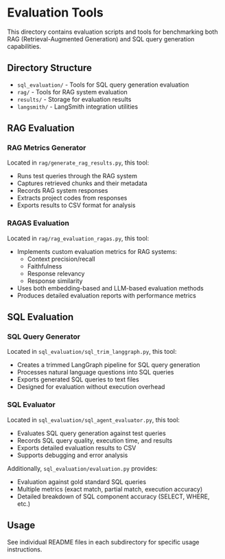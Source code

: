 # Evaluation Tools

This directory contains evaluation scripts and tools for benchmarking both RAG (Retrieval-Augmented Generation) and SQL query generation capabilities.

## Directory Structure

- `sql_evaluation/` - Tools for SQL query generation evaluation
- `rag/` - Tools for RAG system evaluation
- `results/` - Storage for evaluation results
- `langsmith/` - LangSmith integration utilities

## RAG Evaluation

### RAG Metrics Generator

Located in `rag/generate_rag_results.py`, this tool:
- Runs test queries through the RAG system
- Captures retrieved chunks and their metadata
- Records RAG system responses
- Extracts project codes from responses
- Exports results to CSV format for analysis

### RAGAS Evaluation

Located in `rag/rag_evaluation_ragas.py`, this tool:
- Implements custom evaluation metrics for RAG systems:
  - Context precision/recall
  - Faithfulness
  - Response relevancy
  - Response similarity
- Uses both embedding-based and LLM-based evaluation methods
- Produces detailed evaluation reports with performance metrics

## SQL Evaluation

### SQL Query Generator

Located in `sql_evaluation/sql_trim_langgraph.py`, this tool:
- Creates a trimmed LangGraph pipeline for SQL query generation
- Processes natural language questions into SQL queries
- Exports generated SQL queries to text files
- Designed for evaluation without execution overhead

### SQL Evaluator

Located in `sql_evaluation/sql_agent_evaluator.py`, this tool:
- Evaluates SQL query generation against test queries
- Records SQL query quality, execution time, and results
- Exports detailed evaluation results to CSV
- Supports debugging and error analysis

Additionally, `sql_evaluation/evaluation.py` provides:
- Evaluation against gold standard SQL queries
- Multiple metrics (exact match, partial match, execution accuracy)
- Detailed breakdown of SQL component accuracy (SELECT, WHERE, etc.)

## Usage

See individual README files in each subdirectory for specific usage instructions. 